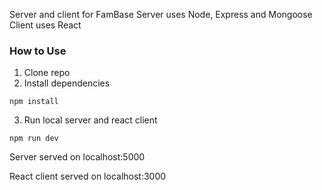 Server and client for FamBase
Server uses Node, Express and Mongoose
Client uses React

### How to Use

1.  Clone repo
2.  Install dependencies

```
npm install
```

3.  Run local server and react client

```
npm run dev
```

Server served on localhost:5000

React client served on localhost:3000
